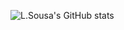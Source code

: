 
![L.Sousa's GitHub stats](https://github-readme-stats.vercel.app/api?username=Sleepy105&show_icons=true&count_private=true&include_all_commits=false)

<!--
**Sleepy105/Sleepy105** is a ✨ _special_ ✨ repository because its `README.md` (this file) appears on your GitHub profile.

Here are some ideas to get you started:

- 🔭 I’m currently working on ...
- 🌱 I’m currently learning ...
- 👯 I’m looking to collaborate on ...
- 🤔 I’m looking for help with ...
- 💬 Ask me about ...
- 📫 How to reach me: ...
- 😄 Pronouns: ...
- ⚡ Fun fact: ...
-->
